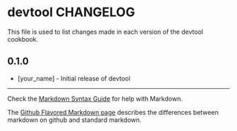 devtool CHANGELOG
=================

This file is used to list changes made in each version of the devtool cookbook.

0.1.0
-----
- [your_name] - Initial release of devtool

- - -
Check the [Markdown Syntax Guide](http://daringfireball.net/projects/markdown/syntax) for help with Markdown.

The [Github Flavored Markdown page](http://github.github.com/github-flavored-markdown/) describes the differences between markdown on github and standard markdown.
